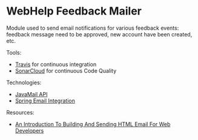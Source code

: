 # WebHelp Feedback Mailer

Module used to send email notifications for various feedback events: feedback message need to be approved, new account have been created, etc.

Tools:
* [Travis](https://travis-ci.org/radu-pisoi/webhelp-feedback-mailer) for continuous integration
* [SonarCloud](https://sonarcloud.io/dashboard?id=com.oxygenxml%3Aoxygen-webhelp-feedback-mailer) for continuous Code Quality

Technologies:
* [JavaMail API](https://javaee.github.io/javamail/)
* [Spring Email Integration](https://docs.spring.io/spring/docs/5.0.8.RELEASE/spring-framework-reference/integration.html#mail-introduction)

Resources:
* [An Introduction To Building And Sending HTML Email For Web Developers](https://www.smashingmagazine.com/2017/01/introduction-building-sending-html-email-for-web-developers/)


